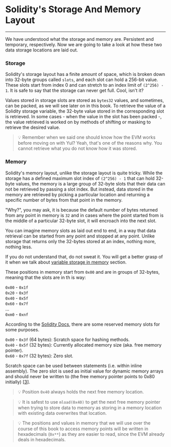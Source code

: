 # Solidity's Storage And Memory Layout

---

We have understood what the storage and memory are. Persistent and temporary, respectively. Now we are going to take a look at how these two data storage locations are laid out.

### Storage
Solidity's storage layout has a finite amount of space, which is broken down into 32-byte groups called `slots`, and each slot can hold a 256-bit value. These slots start from index 0 and can stretch to an index limit of `(2^256) - 1`. It is safe to say that the storage can never get full. Cool, isn't it?

Values stored in storage slots are stored as `bytes32` values, and sometimes, can be packed, as we will see later on in this book. To retrieve the value of a Solidity storage variable, the 32-byte value stored in the corresponding slot is retrieved. In some cases - when the value in the slot has been packed -, the value retrieved is worked on by methods of shifting or masking to retrieve the desired value.

> 💡 Remember when we said one should know how the EVM works before moving on with Yul? Yeah, that's one of the reasons why. You cannot retrieve what you do not know how it was stored.

### Memory
Solidity's memory layout, unlike the storage layout is quite tricky. While the storage has a defined maximum slot 
index of 
`(2^256) - 1` that can hold 32-byte values, the memory is a large group of 32-byte slots that their data can not 
be retrieved by passing a slot index. But instead, data stored in the memory are retrieved by picking
a particular location and returning a specific number of bytes from that point in the memory.

"Why?", you may ask, it is because the default number of bytes returned from any point in memory is `32` and in 
cases where the point started from is the middle of a particular 32-byte slot, it will encroach into the next slot.

You can imagine memory slots as laid out end to end, in a way that data retrieval can be started from any point and 
stopped at any point. Unlike storage that returns only the 32-bytes stored at an index, nothing more, nothing less.

If you do not understand that, do not
sweat it. You will get a better grasp of it when we talk about [variable storage in memory](../4-yul-implementations/4-3-variable-storage-in-memory/4-3-0-variable-storage-in-memory.md) section.

These positions in memory start from `0x00` and are in groups of 32-bytes, meaning that the slots are in th is way:

`0x00` - `0x1f` <br>
`0x20` - `0x3f` <br>
`0x40` - `0x5f` <br>
`0x60` - `0x7f` <br>
... <br>
`0xm0` - `0xnf`

According to the [Solidity Docs](https://docs.soliditylang.org/en/latest/internals/layout_in_memory.html), there are 
some reserved memory slots for some purposes.

`0x00` - `0x3f` (64 bytes): Scratch space for hashing methods. <br>
`0x40` - `0x5f` (32 bytes): Currently allocated memory size (aka. free memory pointer). <br>
`0x60` - `0x7f` (32 bytes): Zero slot.

Scratch space can be used between statements (i.e. within inline assembly). The zero slot is used as initial value 
for dynamic memory arrays and should never be written to (the free memory pointer points to 0x80 initially) [[3](https://docs.soliditylang.org/en/latest/internals/layout_in_memory.html)].

> 💡 Position `0x40` always holds the next free memory location.

> 💡 It is safest to use `mload(0x40)` to get the next free memory pointer when trying to store data to memory as 
> storing in a memory location with existing data overwrites that location.

> 💡 The positions and values in memory that we will use over the course of this book to access memory points will be written in hexadecimals 
> (`0x**`) as they are easier to read, since the EVM already deals in hexadecimals.